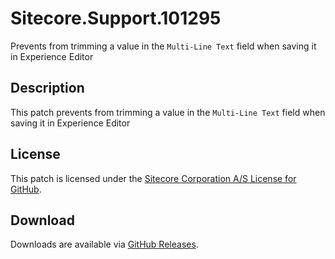 # Sitecore.Support.101295
Prevents from trimming a value in the `Multi-Line Text` field when saving it in Experience Editor

## Description
This patch prevents from trimming a value in the `Multi-Line Text` field when saving it in Experience Editor

## License  
This patch is licensed under the [Sitecore Corporation A/S License for GitHub](https://github.com/sitecoresupport/Sitecore.Support.101295/blob/master/LICENSE).  

## Download  
Downloads are available via [GitHub Releases](https://github.com/sitecoresupport/Sitecore.Support.101295/releases).  
